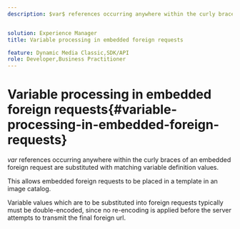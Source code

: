 ```yaml
---
description: $var$ references occurring anywhere within the curly braces of an embedded foreign request are substituted with matching variable definition values.


solution: Experience Manager
title: Variable processing in embedded foreign requests

feature: Dynamic Media Classic,SDK/API
role: Developer,Business Practitioner
---
```


# Variable processing in embedded foreign requests{#variable-processing-in-embedded-foreign-requests}

$var$ references occurring anywhere within the curly braces of an embedded foreign request are substituted with matching variable definition values.

This allows embedded foreign requests to be placed in a template in an image catalog.

Variable values which are to be substituted into foreign requests typically must be double-encoded, since no re-encoding is applied before the server attempts to transmit the final foreign url. 
